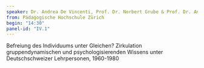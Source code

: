 ```yaml
---
speaker: Dr. Andrea De Vincenti, Prof. Dr. Norbert Grube & Prof. Dr. Andreas Hoffmann-Ocon
from: Pädagogische Hochschule Zürich
begin: "14:30"
panel-id: "IV.1"
---
```


Befreiung des Individuums unter Gleichen? Zirkulation gruppendynamischen und psychologisierenden Wissens unter Deutschschweizer Lehrpersonen, 1960-1980